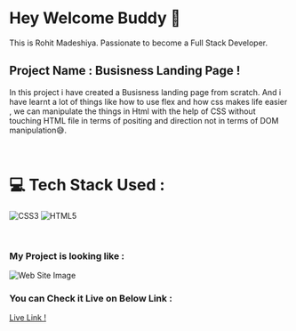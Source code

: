 # Hey Welcome Buddy 👋

This is Rohit Madeshiya. Passionate to become a Full Stack Developer.

## Project Name : **Busisness Landing Page !**

In this project i have created a Busisness landing page from scratch. And i have learnt a lot of things like how to use flex and how css makes life easier , we can manipulate the things in Html with the help of CSS without touching HTML file in terms of positing and direction not in terms of DOM manipulation😅. 

</br>

# 💻 Tech Stack Used :

![CSS3](https://img.shields.io/badge/css3-%231572B6.svg?style=for-the-badge&logo=css3&logoColor=white) ![HTML5](https://img.shields.io/badge/html5-%23E34F26.svg?style=for-the-badge&logo=html5&logoColor=white) 

</br>

### My Project is looking like :

![Web Site Image](./Assets/Complete%20SS.png)

### You can Check it Live on Below Link :

[Live Link !](https://busisness-landing-page.netlify.app/)
